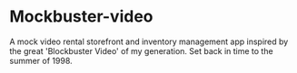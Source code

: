 # Mockbuster-video
A  mock video rental storefront and inventory management app inspired by the great 'Blockbuster Video' of my generation. Set back in time to the summer of 1998.  
